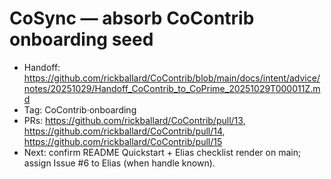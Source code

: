 # CoSync — absorb CoContrib onboarding seed

- Handoff: https://github.com/rickballard/CoContrib/blob/main/docs/intent/advice/notes/20251029/Handoff_CoContrib_to_CoPrime_20251029T000011Z.md
- Tag: CoContrib·onboarding
- PRs: https://github.com/rickballard/CoContrib/pull/13, https://github.com/rickballard/CoContrib/pull/14, https://github.com/rickballard/CoContrib/pull/15
- Next: confirm README Quickstart + Elias checklist render on main; assign Issue #6 to Elias (when handle known).

<!-- XREF
{"title":"CoContrib onboarding handoff","type":"note","tags":["CoContrib·onboarding"],"see_also":["https://github.com/rickballard/CoContrib/blob/main/docs/intent/advice/notes/20251029/Handoff_CoContrib_to_CoPrime_20251029T000011Z.md"],"depends_on":[".github/workflows/bpoe-here-strings.yml",".github/workflows/bpoe-asset-xref.yml"]}
XREF -->